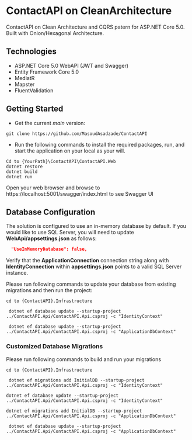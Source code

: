 ﻿ # ContactAPI on CleanArchitecture
ContactAPI on Clean Architecture and CQRS patern for ASP.NET Core 5.0. Built with Onion/Hexagonal Architecture.
## Technologies
* ASP.NET Core 5.0 WebAPI (JWT and Swagger)
* Entity Framework Core 5.0
* MediatR
* Mapster
* FluentValidation

## Getting Started
* Get the current *main* version: 
``` 
git clone https://github.com/MasoudAsadzade/ContactAPI
``` 
* Run the following commands to install the required packages, run, and start the application on your local as your will.
``` 
Cd to {YourPath}\ContactAPI\ContactAPI.Web
dotnet restore
dotnet build
dotnet run
``` 


Open your web browser and browse to https://localhost:5001/swagger/index.html to see Swagger UI

## Database Configuration

The solution is configured to use an in-memory database by default.
If you would like to use SQL Server, you will need to update **WebApi/appsettings.json** as follows:

```json
  "UseInMemoryDatabase": false,
```
Verify that the **ApplicationConnection** connection string along with **IdentityConnection** within **appsettings.json** points to a valid SQL Server instance.

Please run following commands to update your database from existing migrations and then run the project:
```
cd to {ContactAPI}.Infrastructure
 
 dotnet ef database update --startup-project ../ContactAPI.Api/ContactAPI.Api.csproj -c "IdentityContext"

 dotnet ef database update --startup-project ../ContactAPI.Api/ContactAPI.Api.csproj -c "ApplicationDbContext"
```

### Customized Database Migrations

Please run following commands to build and run your migrations
```
cd to {ContactAPI}.Infrastructure
```
```
 dotnet ef migrations add InitialDB --startup-project ../ContactAPI.Api/ContactAPI.Api.csproj -c "IdentityContext"
 ```
 ```
 dotnet ef database update --startup-project ../ContactAPI.Api/ContactAPI.Api.csproj -c "IdentityContext"
```
 ```
 dotnet ef migrations add InitialDB --startup-project ../ContactAPI.Api/ContactAPI.Api.csproj -c "ApplicationDbContext"
```
```
 dotnet ef database update --startup-project ../ContactAPI.Api/ContactAPI.Api.csproj -c "ApplicationDbContext"
```



